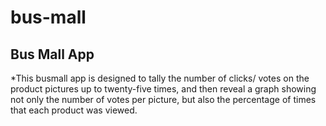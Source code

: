 # bus-mall

## Bus Mall App

*This busmall app is designed to tally the number of clicks/ votes on the product pictures up to twenty-five times, and then reveal a graph showing not only the number of votes per picture, but also the percentage of times that each product was viewed. 
